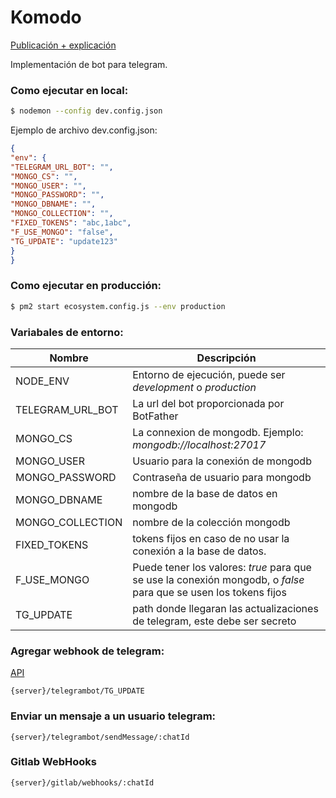 # Komodo

[Publicación + explicación](https://80bits.blog/index.php/2020/05/25/komodo-backend-en-nodejs-para-bot-de-telegram-y-algo-mas/)

Implementación de bot para telegram.

### **Como ejecutar en local:**

```bash
$ nodemon --config dev.config.json
```

Ejemplo de archivo dev.config.json:

```json
{
"env": {
"TELEGRAM_URL_BOT": "",
"MONGO_CS": "",
"MONGO_USER": "",
"MONGO_PASSWORD": "",
"MONGO_DBNAME": "",
"MONGO_COLLECTION": "",
"FIXED_TOKENS": "abc,1abc",
"F_USE_MONGO": "false",
"TG_UPDATE": "update123"
}
}
```

### **Como ejecutar en producción:**

```bash
$ pm2 start ecosystem.config.js --env production
```

### **Variabales de entorno:**

| Nombre           | Descripción                                                  |
| ---------------- | ------------------------------------------------------------ |
| NODE_ENV         | Entorno de ejecución, puede ser *development* o *production* |
| TELEGRAM_URL_BOT | La url del bot proporcionada por BotFather                   |
| MONGO_CS         | La connexion de mongodb. Ejemplo: *mongodb://localhost:27017* |
| MONGO_USER       | Usuario para la conexión de mongodb                          |
| MONGO_PASSWORD   | Contraseña de usuario para mongodb                           |
| MONGO_DBNAME     | nombre de la base de datos en mongodb                        |
| MONGO_COLLECTION | nombre de la colección mongodb                               |
| FIXED_TOKENS     | tokens fijos en caso de no usar la conexión a la base de datos. |
| F_USE_MONGO      | Puede tener los valores: *true* para que se use la conexión mongodb, o *false* para que se usen los tokens fijos |
| TG_UPDATE        | path donde llegaran las actualizaciones de telegram, este debe ser secreto |

### **Agregar webhook de telegram:**

[API](https://core.telegram.org/bots/api#setwebhook)

```http
{server}/telegrambot/TG_UPDATE
```

### **Enviar un mensaje a un usuario telegram:**

```http
{server}/telegrambot/sendMessage/:chatId
```

### **Gitlab WebHooks**

```http
{server}/gitlab/webhooks/:chatId
```

